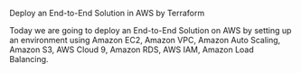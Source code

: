 Deploy an End-to-End Solution in AWS by Terraform

Today we are going to deploy an End-to-End Solution on AWS by setting up an environment using Amazon EC2, Amazon VPC, Amazon Auto Scaling, Amazon S3, AWS Cloud 9, Amazon RDS, AWS IAM, Amazon Load Balancing.
